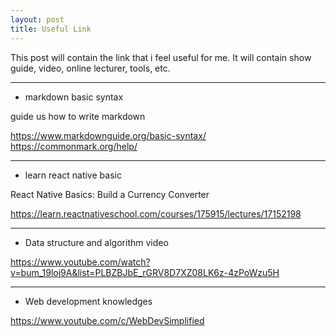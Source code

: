 ```yaml
---
layout: post
title: Useful Link
---
```

This post will contain the link that i feel useful for me. It will contain show guide, video, online lecturer, tools, etc.

---
- markdown basic syntax

guide us how to write markdown

<https://www.markdownguide.org/basic-syntax/> \
<https://commonmark.org/help/>

---
- learn react native basic

React Native Basics: Build a Currency Converter

<https://learn.reactnativeschool.com/courses/175915/lectures/17152198>

---
- Data structure and algorithm video

<https://www.youtube.com/watch?v=bum_19loj9A&list=PLBZBJbE_rGRV8D7XZ08LK6z-4zPoWzu5H>

---
- Web development knowledges

<https://www.youtube.com/c/WebDevSimplified>


